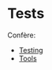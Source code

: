# Tests

Confère:
  * [Testing](https://docs.djangoproject.com/en/4.0/topics/testing/overview/)
  * [Tools](https://docs.djangoproject.com/en/4.0/topics/testing/tools/)
